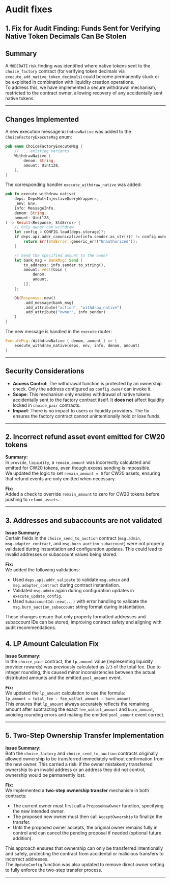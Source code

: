 # Audit fixes

## 1. Fix for Audit Finding: Funds Sent for Verifying Native Token Decimals Can Be Stolen

## Summary

A `MODERATE` risk finding was identified where native tokens sent to the `choice_factory` contract (for verifying token decimals via `execute_add_native_token_decimals`) could become permanently stuck or be exploited in combination with liquidity creation operations.  
To address this, we have implemented a secure withdrawal mechanism, restricted to the contract owner, allowing recovery of any accidentally sent native tokens.

---

## Changes Implemented

A new execution message `WithdrawNative` was added to the `ChoiceFactoryExecuteMsg` enum:

```rust
pub enum ChoiceFactoryExecuteMsg {
    // ... existing variants
    WithdrawNative {
        denom: String,
        amount: Uint128,
    },
}
```

The corresponding handler `execute_withdraw_native` was added:

```rust
pub fn execute_withdraw_native(
    deps: DepsMut<InjectiveQueryWrapper>,
    _env: Env,
    info: MessageInfo,
    denom: String,
    amount: Uint128,
) -> Result<Response, StdError> {
    // Only owner can withdraw
    let config = CONFIG.load(deps.storage)?;
    if deps.api.addr_canonicalize(info.sender.as_str())? != config.owner {
        return Err(StdError::generic_err("Unauthorized"));
    }

    // Send the specified amount to the owner
    let bank_msg = BankMsg::Send {
        to_address: info.sender.to_string(),
        amount: vec![Coin {
            denom,
            amount,
        }],
    };

    Ok(Response::new()
        .add_message(bank_msg)
        .add_attribute("action", "withdraw_native")
        .add_attribute("owner", info.sender)
    )
}
```

The new message is handled in the `execute` router:

```rust
ExecuteMsg::WithdrawNative { denom, amount } => {
    execute_withdraw_native(deps, env, info, denom, amount)
}
```

---

## Security Considerations

- **Access Control**: The withdrawal function is protected by an ownership check. Only the address configured as `config.owner` can invoke it.
- **Scope**: This mechanism only enables withdrawal of native tokens accidentally sent to the factory contract itself. It **does not** affect liquidity locked in `choice_pair` contracts.
- **Impact**: There is no impact to users or liquidity providers. The fix ensures the factory contract cannot unintentionally hold or lose funds.

---

## 2. Incorrect refund asset event emitted for CW20 tokens

**Summary:**  
In `provide_liquidity`, a `remain_amount` was incorrectly calculated and emitted for CW20 tokens, even though excess sending is impossible.  
We updated the logic to set `remain_amount = 0` for CW20 assets, ensuring that refund events are only emitted when necessary.

**Fix:**  
Added a check to override `remain_amount` to zero for CW20 tokens before pushing to `refund_assets`.

---

## 3. Addresses and subaccounts are not validated

**Issue Summary:**  
Certain fields in the `choice_send_to_auction` contract (`msg.admin`, `msg.adapter_contract`, and `msg.burn_auction_subaccount`) were not properly validated during instantiation and configuration updates. This could lead to invalid addresses or subaccount values being stored.

**Fix:**  
We added the following validations:
- Used `deps.api.addr_validate` to validate `msg.admin` and `msg.adapter_contract` during contract instantiation.
- Validated `msg.admin` again during configuration updates in `execute_update_config`.
- Used `SubaccountId::new(...)` with error handling to validate the `msg.burn_auction_subaccount` string format during instantiation.

These changes ensure that only properly formatted addresses and subaccount IDs can be stored, improving contract safety and aligning with audit recommendations.

## 4. LP Amount Calculation Fix

**Issue Summary:**  
In the `choice_pair` contract, the `lp_amount` value (representing liquidity provider rewards) was previously calculated as `2/3` of the total fee. Due to integer rounding, this caused minor inconsistencies between the actual distributed amounts and the emitted `pool_amount` event.

**Fix:**  
We updated the `lp_amount` calculation to use the formula:  
`lp_amount = total_fee - fee_wallet_amount - burn_amount`.  
This ensures that `lp_amount` always accurately reflects the remaining amount after subtracting the exact `fee_wallet_amount` and `burn_amount`, avoiding rounding errors and making the emitted `pool_amount` event correct.

---

## 5. Two-Step Ownership Transfer Implementation

**Issue Summary:**  
Both the `choice_factory` and `choice_send_to_auction` contracts originally allowed ownership to be transferred immediately without confirmation from the new owner. This carried a risk: if the owner mistakenly transferred ownership to an invalid address or an address they did not control, ownership would be permanently lost.

**Fix:**  
We implemented a **two-step ownership transfer** mechanism in both contracts:
- The current owner must first call a `ProposeNewOwner` function, specifying the new intended owner.
- The proposed new owner must then call `AcceptOwnership` to finalize the transfer.
- Until the proposed owner accepts, the original owner remains fully in control and can cancel the pending proposal if needed (optional future addition).

This approach ensures that ownership can only be transferred intentionally and safely, protecting the contract from accidental or malicious transfers to incorrect addresses.  
The `UpdateConfig` function was also updated to remove direct owner setting to fully enforce the two-step transfer process.

---

